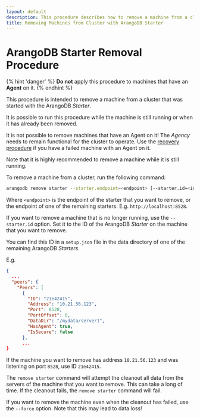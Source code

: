 ```yaml
---
layout: default
description: This procedure describes how to remove a machine from a cluster that was started with ArangoDB Starter
title: Removing Machines from Cluster with ArangoDB Starter
---
```

# ArangoDB Starter Removal Procedure

{% hint 'danger' %}
**Do not** apply this procedure to machines that have an **Agent** on it.
{% endhint %}

This procedure is intended to remove a machine from a cluster
that was started with the ArangoDB _Starter_.

It is possible to run this procedure while the machine is still running
or when it has already been removed.

It is not possible to remove machines that have an Agent on it!
The _Agency_ needs to remain functional for the cluster to operate.
Use the [recovery procedure](administration-starter-recovery.html) if you have
a failed machine with an Agent on it.

Note that it is highly recommended to remove a machine while it is still running.

To remove a machine from a cluster, run the following command:

```bash
arangodb remove starter --starter.endpoint=<endpoint> [--starter.id=<id>] [--force]
```

Where `<endpoint>` is the endpoint of the starter that you want to remove,
or the endpoint of one of the remaining starters. E.g. `http://localhost:8528`.

If you want to remove a machine that is no longer running, use the `--starter.id`
option. Set it to the ID of the ArangoDB _Starter_ on the machine that you want to remove.

You can find this ID in a `setup.json` file in the data directory of one of
the remaining ArangoDB _Starters_.

E.g.
```json
{
  ...
  "peers": {
    "Peers": [
      {
        "ID": "21e42415",
        "Address": "10.21.56.123",
        "Port": 8528,
        "PortOffset": 0,
        "DataDir": "/mydata/server1",
        "HasAgent": true,
        "IsSecure": false
      },
      ...
}
```

If the machine you want to remove has address `10.21.56.123` and was listening
on port `8528`, use ID `21e42415`.

The `remove starter` command will attempt the cleanout all data from the servers
of the machine that you want to remove. This can take a long of time.
If the cleanout fails, the `remove starter` command will fail.

If you want to remove the machine even when the cleanout has failed, use
the `--force` option. Note that this may lead to data loss!
